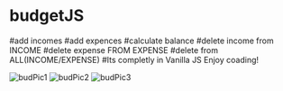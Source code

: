 # budgetJS
#add incomes
#add expences
#calculate balance
#delete income from INCOME
#delete expense FROM EXPENSE
#delete from ALL(INCOME/EXPENSE)
#Its completly in Vanilla JS Enjoy coading!


![budPic1](https://user-images.githubusercontent.com/29287817/220342733-1e93e4a5-1e0b-4cc1-ab37-079d9f0d046e.JPG)
![budPic2](https://user-images.githubusercontent.com/29287817/220342743-a1f92c39-83a0-4328-9e98-b6574c9cc0a0.JPG)
![budPic3](https://user-images.githubusercontent.com/29287817/220344297-ff8e5815-016a-413e-b23a-4f5729a2dc6f.JPG)

